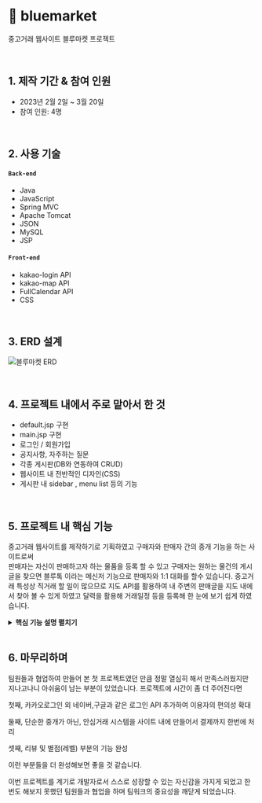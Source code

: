 # :pushpin: bluemarket
중고거래 웹사이트 블루마켓 프로젝트

</br>

## 1. 제작 기간 & 참여 인원
- 2023년 2월 2일 ~ 3월 20일
- 참여 인원: 4명

</br>

## 2. 사용 기술
#### `Back-end`
  - Java
  - JavaScript
  - Spring MVC
  - Apache Tomcat
  - JSON
  - MySQL
  - JSP
#### `Front-end`
  - kakao-login API
  - kakao-map API
  - FullCalendar API
  - CSS
  
  </br>

## 3. ERD 설계
![블루마켓 ERD](https://user-images.githubusercontent.com/124217957/226547037-100e0921-2144-4a6e-bb82-37a7cf85ea70.PNG)

</br>

## 4. 프로젝트 내에서 주로 맡아서 한 것
- default.jsp 구현
- main.jsp 구현
- 로그인 / 회원가입
- 공지사항, 자주하는 질문
- 각종 게시판(DB와 연동하여 CRUD)
- 웹사이트 내 전반적인 디자인(CSS)
- 게시판 내 sidebar , menu list 등의 기능

</br>

## 5. 프로젝트 내 핵심 기능
중고거래 웹사이트를 제작하기로 기획하였고 구매자와 판매자 간의 중개 기능을 하는 사이트로써  
판매자는 자신이 판매하고자 하는 물품을 등록 할 수 있고 구매자는 원하는 물건의 게시글을 찾으면
블루톡 이라는 메신저 기능으로 판매자와 1:1 대화를 할수 있습니다.
중고거래 특성상 직거래 할 일이 많으므로 지도 API를 활용하여 내 주변의 판매글을 지도 내에서 찾아
볼 수 있게 하였고 달력을 활용해 거래일정 등을 등록해 한 눈에 보기 쉽게 하였습니다.

<details>
<summary><b>핵심 기능 설명 펼치기</b></summary>
<div markdown="1">

### 5.1. 전체 흐름
![블루마켓 프로세스](https://user-images.githubusercontent.com/124217957/226548705-3ae759ca-25b8-4423-becf-38837b07edf5.PNG)


### 5.2. 판매일정

![판매일정](https://user-images.githubusercontent.com/124217957/226549639-c47c7456-5775-4115-9c74-564ca413d924.PNG)


### 5.3. 우리동네 (지도로 보기)

![우리동네](https://user-images.githubusercontent.com/124217957/226549684-9b4622c3-4b45-4b23-ba58-4fc0f9e58071.PNG)


### 5.4. 블루톡 (채팅)

![블루톡1](https://user-images.githubusercontent.com/124217957/226550000-44887955-fbb3-4e82-9473-68af352539f9.PNG)

- **메인페이지에서 블루톡 내역 보기** 
  - 블루톡 클릭 시 채팅방 목록 보여주기. 
    이제까지 대화했던 대화방 목록이 표시되고, 대화한 적이 없었다면 표시하지 않습니다.


![블루톡2](https://user-images.githubusercontent.com/124217957/226550008-75f2162d-43d1-4490-a672-e55e55e1bde3.PNG)

- **판매 또는 구매글에서 해당 판매자와 대화** 
  - 원하는 물품을 클릭하면 해당 물품의 판매요청 또는 구매요청자와 대화가 연결됩니다.


</div>
</details>

</br>

## 6. 마무리하며
팀원들과 협업하여 만들어 본 첫 프로젝트였던 만큼 정말 열심히 해서 만족스러웠지만
지나고나니 아쉬움이 남는 부분이 있었습니다. 프로젝트에 시간이 좀 더 주어진다면 <p>
첫째, 카카오로그인 외 네이버,구글과 같은 로그인 API 추가하여 이용자의 편의성 확대 <p>
둘째, 단순한 중개가 아닌, 안심거래 시스템을 사이트 내에 만들어서 결제까지 한번에 처리 <p>
셋째, 리뷰 및 별점(레벨) 부분의 기능 완성 <p>
이런 부분들을 더 완성해보면 좋을 것 같습니다.<p>
이번 프로젝트를 계기로 개발자로서 스스로 성장할 수 있는 자신감을 가지게 되었고 한번도 해보지 못했던
팀원들과 협업을 하며 팀워크의 중요성을 깨닫게 되었습니다.
